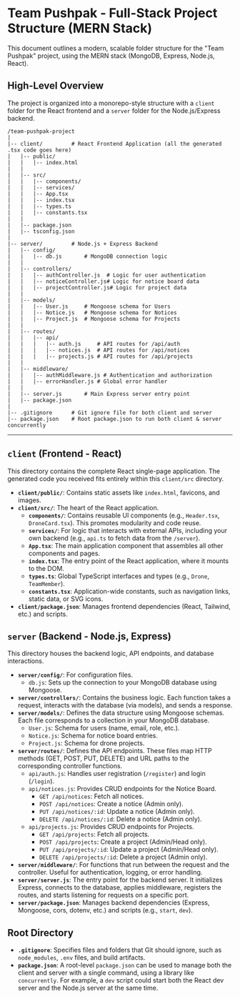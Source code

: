 
# Team Pushpak - Full-Stack Project Structure (MERN Stack)

This document outlines a modern, scalable folder structure for the "Team Pushpak" project, using the MERN stack (MongoDB, Express, Node.js, React).

## High-Level Overview

The project is organized into a monorepo-style structure with a `client` folder for the React frontend and a `server` folder for the Node.js/Express backend.

```
/team-pushpak-project
|
|-- client/         # React Frontend Application (all the generated .tsx code goes here)
|   |-- public/
|   |   |-- index.html
|   |
|   |-- src/
|   |   |-- components/
|   |   |-- services/
|   |   |-- App.tsx
|   |   |-- index.tsx
|   |   |-- types.ts
|   |   |-- constants.tsx
|   |
|   |-- package.json
|   |-- tsconfig.json
|
|-- server/         # Node.js + Express Backend
|   |-- config/
|   |   |-- db.js       # MongoDB connection logic
|   |
|   |-- controllers/
|   |   |-- authController.js  # Logic for user authentication
|   |   |-- noticeController.js# Logic for notice board data
|   |   |-- projectController.js# Logic for project data
|   |
|   |-- models/
|   |   |-- User.js     # Mongoose schema for Users
|   |   |-- Notice.js   # Mongoose schema for Notices
|   |   |-- Project.js  # Mongoose schema for Projects
|   |
|   |-- routes/
|   |   |-- api/
|   |   |   |-- auth.js     # API routes for /api/auth
|   |   |   |-- notices.js  # API routes for /api/notices
|   |   |   |-- projects.js # API routes for /api/projects
|   |
|   |-- middleware/
|   |   |-- authMiddleware.js # Authentication and authorization
|   |   |-- errorHandler.js # Global error handler
|   |
|   |-- server.js       # Main Express server entry point
|   |-- package.json
|
|-- .gitignore      # Git ignore file for both client and server
|-- package.json    # Root package.json to run both client & server concurrently
```

---

## `client` (Frontend - React)

This directory contains the complete React single-page application. The generated code you received fits entirely within this `client/src` directory.

-   **`client/public/`**: Contains static assets like `index.html`, favicons, and images.
-   **`client/src/`**: The heart of the React application.
    -   **`components/`**: Contains reusable UI components (e.g., `Header.tsx`, `DroneCard.tsx`). This promotes modularity and code reuse.
    -   **`services/`**: For logic that interacts with external APIs, including your own backend (e.g., `api.ts` to fetch data from the `/server`).
    -   **`App.tsx`**: The main application component that assembles all other components and pages.
    -   **`index.tsx`**: The entry point of the React application, where it mounts to the DOM.
    -   **`types.ts`**: Global TypeScript interfaces and types (e.g., `Drone`, `TeamMember`).
    -   **`constants.tsx`**: Application-wide constants, such as navigation links, static data, or SVG icons.
-   **`client/package.json`**: Manages frontend dependencies (React, Tailwind, etc.) and scripts.

## `server` (Backend - Node.js, Express)

This directory houses the backend logic, API endpoints, and database interactions.

-   **`server/config/`**: For configuration files.
    -   `db.js`: Sets up the connection to your MongoDB database using Mongoose.
-   **`server/controllers/`**: Contains the business logic. Each function takes a request, interacts with the database (via models), and sends a response.
-   **`server/models/`**: Defines the data structure using Mongoose schemas. Each file corresponds to a collection in your MongoDB database.
    -   `User.js`: Schema for users (name, email, role, etc.).
    -   `Notice.js`: Schema for notice board entries.
    -   `Project.js`: Schema for drone projects.
-   **`server/routes/`**: Defines the API endpoints. These files map HTTP methods (GET, POST, PUT, DELETE) and URL paths to the corresponding controller functions.
    -   `api/auth.js`: Handles user registration (`/register`) and login (`/login`).
    -   `api/notices.js`: Provides CRUD endpoints for the Notice Board.
        -   `GET /api/notices`: Fetch all notices.
        -   `POST /api/notices`: Create a notice (Admin only).
        -   `PUT /api/notices/:id`: Update a notice (Admin only).
        -   `DELETE /api/notices/:id`: Delete a notice (Admin only).
    -   `api/projects.js`: Provides CRUD endpoints for Projects.
        -   `GET /api/projects`: Fetch all projects.
        -   `POST /api/projects`: Create a project (Admin/Head only).
        -   `PUT /api/projects/:id`: Update a project (Admin/Head only).
        -   `DELETE /api/projects/:id`: Delete a project (Admin only).
-   **`server/middleware/`**: For functions that run between the request and the controller. Useful for authentication, logging, or error handling.
-   **`server/server.js`**: The entry point for the backend server. It initializes Express, connects to the database, applies middleware, registers the routes, and starts listening for requests on a specific port.
-   **`server/package.json`**: Manages backend dependencies (Express, Mongoose, cors, dotenv, etc.) and scripts (e.g., `start`, `dev`).

## Root Directory

-   **`.gitignore`**: Specifies files and folders that Git should ignore, such as `node_modules`, `.env` files, and build artifacts.
-   **`package.json`**: A root-level `package.json` can be used to manage both the client and server with a single command, using a library like `concurrently`. For example, a `dev` script could start both the React dev server and the Node.js server at the same time.